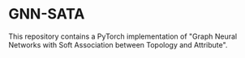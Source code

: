 # GNN-SATA
This repository contains a PyTorch implementation of "Graph Neural Networks with Soft Association between Topology and Attribute".
